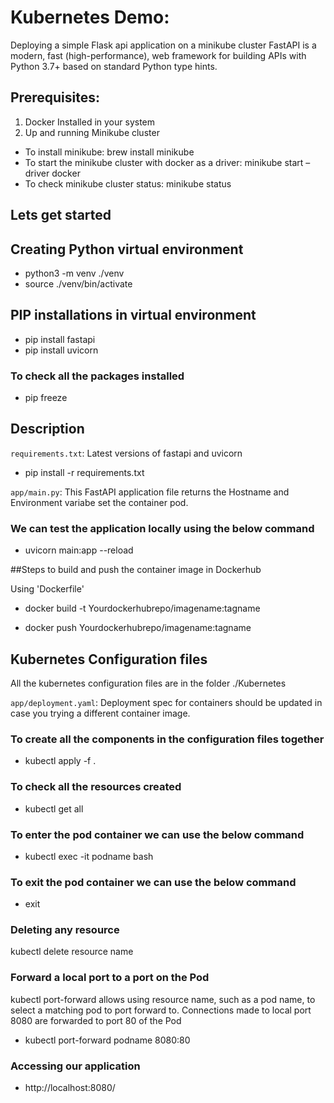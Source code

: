 # Kubernetes Demo: 

Deploying a simple Flask api application on a minikube cluster
FastAPI is a modern, fast (high-performance), web framework for building APIs with Python 3.7+ based on standard Python type hints.

## Prerequisites:

1. Docker Installed in your system
2. Up and running Minikube cluster

- To install minikube: brew install minikube
- To start the minikube cluster with docker as a driver: minikube start –driver docker
- To check minikube cluster status: minikube status

## Lets get started

## Creating Python virtual environment
- python3 -m venv ./venv
- source ./venv/bin/activate

## PIP installations in virtual environment
- pip install fastapi
- pip install uvicorn

### To check all the packages installed
- pip freeze

## Description 

`requirements.txt`:
Latest versions of fastapi and uvicorn

- pip install -r requirements.txt

`app/main.py`:
This FastAPI application file returns the Hostname and Environment variabe set the container pod.

### We can test the application locally using the below command

- uvicorn main:app --reload

##Steps to build and push the container image in Dockerhub

Using 'Dockerfile'

- docker build -t Yourdockerhubrepo/imagename:tagname

- docker push Yourdockerhubrepo/imagename:tagname

## Kubernetes Configuration files

All the kubernetes configuration files are in the folder ./Kubernetes

`app/deployment.yaml`:
Deployment spec for containers should be updated in case you trying a different container image.


### To create all the components in the configuration files together

- kubectl apply -f .

### To check all the resources created 

- kubectl get all

### To enter the pod container we can use the below command 

- kubectl exec -it podname bash

### To exit the pod container we can use the below command 
- exit

### Deleting any resource
kubectl delete resource name

### Forward a local port to a port on the Pod
kubectl port-forward allows using resource name, such as a pod name, to select a matching pod to port forward to.
Connections made to local port 8080 are forwarded to port 80 of the Pod

- kubectl port-forward podname 8080:80

### Accessing our application

- http://localhost:8080/